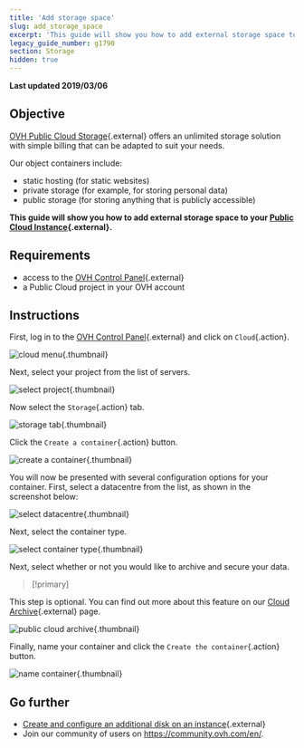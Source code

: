 ```yaml
---
title: 'Add storage space'
slug: add_storage_space
excerpt: 'This guide will show you how to add external storage space to your Public Cloud Instance'
legacy_guide_number: g1790
section: Storage
hidden: true
---
```


**Last updated 2019/03/06**

## Objective

[OVH Public Cloud Storage](https://www.ovhcloud.com/en/public-cloud/storage/){.external} offers an unlimited storage solution with simple billing that can be adapted to suit your needs.

Our object containers include:

- static hosting (for static websites)
- private storage (for example, for storing personal data)
- public storage (for storing anything that is publicly accessible)

**This guide will show you how to add external storage space to your [Public Cloud Instance](https://www.ovhcloud.com/en/public-cloud/){.external}.**

## Requirements

* access to the [OVH Control Panel](https://ca.ovh.com/auth/?action=gotomanager){.external}
* a Public Cloud project in your OVH account

## Instructions

First, log in to the [OVH Control Panel](https://ca.ovh.com/auth/?action=gotomanager){.external} and click on `Cloud`{.action}.

![cloud menu](images/cloud-menu.png){.thumbnail}

Next, select your project from the list of servers.

![select project](images/select-project.png){.thumbnail}

Now select the `Storage`{.action} tab.

![storage tab](images/storage-tab.png){.thumbnail}

Click the `Create a container`{.action} button.

![create a container](images/create-a-container.png){.thumbnail}

You will now be presented with several configuration options for your container. First, select a datacentre from the list, as shown in the screenshot below:

![select datacentre](images/select-datacentre.png){.thumbnail}

Next, select the container type.

![select container type](images/select-container-type.png){.thumbnail}

Next, select whether or not you would like to archive and secure your data.

> [!primary]
>
This step is optional. You can find out more about this feature on our [Cloud Archive](https://www.ovhcloud.com/en/public-cloud/cloud-archive/){.external} page.
>

![public cloud archive](images/public-cloud-archive.png){.thumbnail}

Finally, name your container and click the `Create the container`{.action} button.

![name container](images/name-container.png){.thumbnail}

## Go further

* [Create and configure an additional disk on an instance](../create_and_configure_an_additional_disk_on_an_instance/){.external}
* Join our community of users on <https://community.ovh.com/en/>.